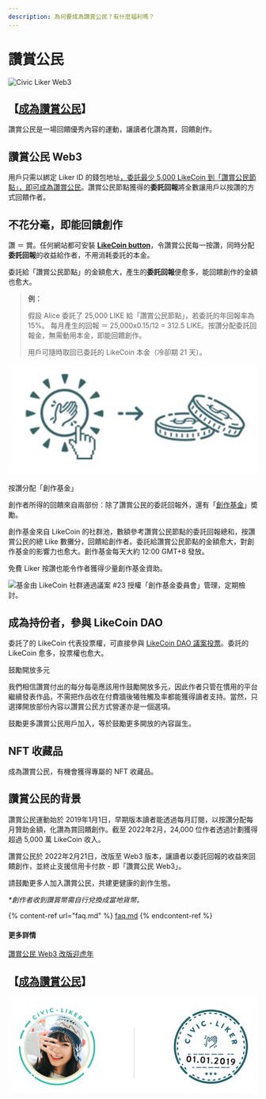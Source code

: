 ```yaml
---
description: 為何要成為讚賞公民？有什麼福利嗎？
---
```


# 讚賞公民

![Civic Liker Web3](../../.gitbook/assets/LikeCoin\_AD110\_CLWeb3\_Banner1.png)

## 【[成為讚賞公民](be-a-civic-liker.md)】

讚賞公民是一場回饋優秀內容的運動，讓讀者化讚為賞，回饋創作。

## 讚賞公民 Web3

用戶只需以綁定 Liker ID 的錢包地址[，委託最少 5,000 LikeCoin 到「讚賞公民節點」，即可成為讚賞公民](be-a-civic-liker.md)。讚賞公民節點獲得的**委託回報**將全數讓用戶以按讚的方式回饋作者。

## 不花分毫，即能回饋創作

讚 ＝ 賞。任何網站都可安裝 [**LikeCoin button**](../creator/)，令讚賞公民每一按讚，同時分配**委託回報**的收益給作者，不用消耗委託的本金。

委託給「讚賞公民節點」的金額愈大，產生的**委託回報**便愈多，能回饋創作的金額也愈大。

> **例：**
>
> 假設 Alice 委託了 25,000 LIKE 給「讚賞公民節點」，若委託的年回報率為 15%。 每月產生的回報 ＝ 25,000x0.15/12 = 312.5 LIKE。按讚分配委託回報金，無需動用本金，即能回饋創作。
>
> 用戶可隨時取回已委託的 LikeCoin 本金（冷卻期 21 天）。

![安裝 LikeCoin button，令讚賞公民每一按讚，同時分配委託回報的收益給作者](<../../.gitbook/assets/image (35).png>)

按讚分配「創作基金」


創作者所得的回饋來自兩部份：除了讚賞公民的委託回報外，還有「[創作基金](creators-fund.md)」奬勵。

創作基金來自 LikeCoin 的社群池，數額參考讚賞公民節點的委託回報總和，按讚賞公民的總 Like 數攤分，回饋給創作者。委託給讚賞公民節點的金額愈大，對創作基金的影響力也愈大。創作基金每天大約 12:00 GMT+8 發放。

免費 Liker 按讚也能令作者獲得少量創作基金資助。

![基金由 LikeCoin 社群通過議案 #23 授權「創作基金委員會」管理，定期檢討。](../../.gitbook/assets/未命名簡報.jpeg)

## 成為持份者，參與 LikeCoin DAO

委託了的 LikeCoin 代表投票權，可直接參與 [LikeCoin DAO 議案投票](../../general-guides/governance/direct-vote/)。委託的 LikeCoin 愈多，投票權也愈大。

鼓勵開放多元


我們相信讚賞付出的每分每亳應該用作鼓勵開放多元，因此作者只管在慣用的平台繼續發表作品，不需把作品收在付費牆後犧牲觸及率都能獲得讀者支持。當然，只選擇開放部份內容以讚賞公民方式營運亦是一個選項。

鼓勵更多讚賞公民用戶加入，等於鼓勵更多開放的內容誕生。


NFT 收藏品
-------

成為讚賞公民，有機會獲得專屬的 NFT 收藏品。

## 讚賞公民的背景

讚賞公民運動始於 2019年1月1日，早期版本讀者能透過每月訂閱，以按讚分配每月贊助金額，化讚為賞回饋創作。截至 2022年2月，24,000 位作者透過計劃獲得超過 5,000 萬 LikeCoin 收入。

讚賞公民於 2022年2月21日，改版至 Web3 版本，讓讀者以委託回報的收益來回饋創作，並終止支援信用卡付款 - 即「讚賞公民 Web3」。



請鼓勵更多人加入讚賞公民，共建更健康的創作生態。

_\*創作者收到讚賞幣需自行兌換成當地貨幣。_

{% content-ref url="faq.md" %}
[faq.md](faq.md)
{% endcontent-ref %}

#### 更多詳情

[讚賞公民 Web3 改版迎虎年](https://blog.like.co/zh/civic-liker-web3-announcement/)

## 【[成為讚賞公民](be-a-civic-liker.md)】

![成為讚賞公民](<../../.gitbook/assets/Civic Liker.png>)
